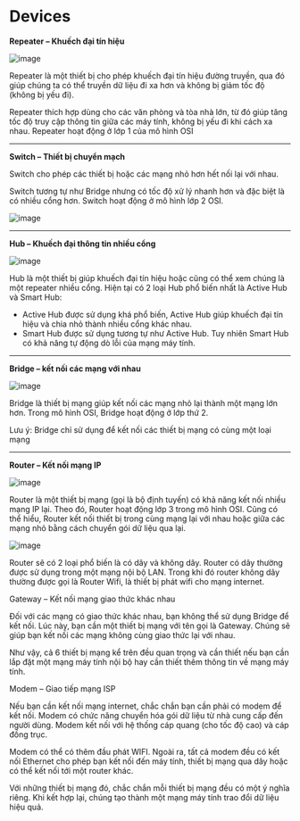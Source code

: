 # **Devices**

**Repeater – Khuếch đại tín hiệu**

![image](https://user-images.githubusercontent.com/43572616/177841682-ff8a1389-b032-4e22-8c8c-f2132ce57238.png)


Repeater là một thiết bị cho phép khuếch đại tín hiệu đường truyền, qua đó giúp chúng ta có thể truyền dữ liệu đi xa hơn và không bị giảm tốc độ (không bị yếu đi).



Repeater thích hợp dùng cho các văn phòng và tòa nhà lớn, từ đó giúp tăng tốc độ truy cập thông tin giữa các máy tính, không bị yếu đi khi cách xa nhau. Repeater hoạt động ở lớp 1 của mô hình OSI

***

**Switch – Thiết bị chuyển mạch**

Switch cho phép các thiết bị hoặc các mạng nhỏ hơn hết nối lại với nhau.

Switch tương tự như Bridge nhưng có tốc độ xử lý nhanh hơn và đặc biệt là có nhiều cổng hơn. Switch hoạt động ở mô hình lớp 2 OSI.

![image](https://user-images.githubusercontent.com/43572616/177841808-ae2ab54e-74a0-41ae-a15a-df08dc236008.png)

***

**Hub – Khuếch đại thông tin nhiều cổng**

![image](https://user-images.githubusercontent.com/43572616/177841849-758c51dc-26d5-40b2-baf5-816846bdff75.png)



Hub là một thiết bị giúp khuếch đại tín hiệu hoặc cũng có thể xem chúng là một repeater nhiều cổng. Hiện tại có 2 loại Hub phổ biến nhất là Active Hub và Smart Hub:

- Active Hub được sử dụng khá phổ biến, Active Hub giúp khuếch đại tín hiệu và chia nhỏ thành nhiều cổng khác nhau.
- Smart Hub được sử dụng tương tự như Active Hub. Tuy nhiên Smart Hub có khả năng tự động dò lỗi của mạng máy tính.

***

**Bridge – kết nối các mạng với nhau**

![image](https://user-images.githubusercontent.com/43572616/177841886-f1026880-651c-4fa8-9a04-ba9bb8627b06.png)


Bridge là thiết bị mạng giúp kết nối các mạng nhỏ lại thành một mạng lớn hơn. Trong mô hình OSI, Bridge hoạt động ở lớp thứ 2.

Lưu ý: Bridge chỉ sử dụng để kết nối các thiết bị mạng có cùng một loại mạng

***

**Router – Kết nối mạng IP**

![image](https://user-images.githubusercontent.com/43572616/177841932-297b1dfe-8052-4be0-a914-534c63564ba8.png)


Router là một thiết bị mạng (gọi là bộ định tuyến) có khả năng kết nối nhiều mạng IP lại. Theo đó, Router hoạt động lớp 3 trong mô hình OSI. Cũng có thể hiểu, Router kết nối thiết bị trong cùng mạng lại với nhau hoặc giữa các mạng nhỏ bằng cách chuyển gói dữ liệu qua lại.

![image](https://user-images.githubusercontent.com/43572616/177841962-37538940-f44f-46ab-ac36-3874c25f5f7a.png)


Router sẽ có 2 loại phổ biến là có dây và không dây. Router có dây thường được sử dụng trong một mạng nội bộ LAN. Trong khi đó router không dây thường được gọi là Router Wifi, là thiết bị phát wifi cho mạng internet.

Gateway – Kết nối mạng giao thức khác nhau

Đối với các mạng có giao thức khác nhau, bạn không thể sử dụng Bridge để kết nối. Lúc này, bạn cần một thiết bị mạng với tên gọi là Gateway. Chúng sẽ giúp bạn kết nối các mạng không cùng giao thức lại với nhau.

Như vậy, cả 6 thiết bị mạng kể trên đều quan trọng và cần thiết nếu bạn cần lắp đặt một mạng máy tính nội bộ hay cần thiết thêm thông tin về mạng máy tính.

Modem – Giao tiếp mạng ISP

Nếu bạn cần kết nối mạng internet, chắc chắn bạn cần phải có modem để kết nối. Modem có chức năng chuyển hóa gói dữ liệu từ nhà cung cấp đến người dùng. Modem kết nối với hệ thống cáp quang (cho tốc độ cao) và cáp đồng trục.

Modem có thể có thêm đầu phát WIFI. Ngoài ra, tất cả modem đều có kết nối Ethernet cho phép bạn kết nối đến máy tính, thiết bị mạng qua dây hoặc có thể kết nối tới một router khác.

Với những thiết bị mạng đó, chắc chắn mỗi thiết bị mạng đều có một ý nghĩa riêng. Khi kết hợp lại, chúng tạo thành một mạng máy tính trao đổi dữ liệu hiệu quả.
